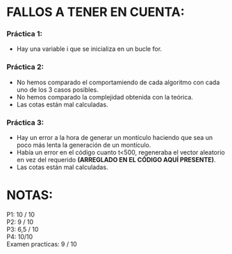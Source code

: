 # **FALLOS A TENER EN CUENTA:**
### Práctica 1:
- Hay una variable i que se inicializa en un bucle for.
### Práctica 2:
- No hemos comparado el comportamiendo de cada algoritmo con cada uno de los 3 casos posibles.
- No hemos comparado la complejidad obtenida con la teórica.
- Las cotas están mal calculadas.
### Práctica 3:
- Hay un error a la hora de generar un montículo haciendo que sea un poco más lenta la generación de un montículo.
- Había un error en el código cuanto t<500, regeneraba el vector aleatorio en vez del requerido **(ARREGLADO EN EL CÓDIGO AQUÍ PRESENTE)**.
- Las cotas están mal calculadas.

# **NOTAS:**
P1: 10 / 10  
P2: 9 / 10  
P3: 6,5 / 10  
P4: 10/10     
Examen practicas: 9 / 10
